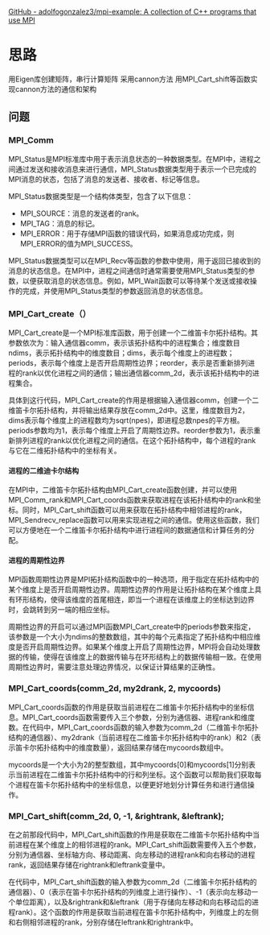 
[GitHub - adolfogonzalez3/mpi-example: A collection of C++ programs that use MPI](https://github.com/adolfogonzalez3/mpi-example)

# 思路

用Eigen库创建矩阵，串行计算矩阵
采用cannon方法
用MPI_Cart_shift等函数实现cannon方法的通信和架构

## 问题
### MPI_Comm
MPI_Status是MPI标准库中用于表示消息状态的一种数据类型。在MPI中，进程之间通过发送和接收消息来进行通信，MPI_Status数据类型用于表示一个已完成的MPI消息的状态，包括了消息的发送者、接收者、标记等信息。

MPI_Status数据类型是一个结构体类型，包含了以下信息：

-   MPI_SOURCE：消息的发送者的rank。
-   MPI_TAG：消息的标记。
-   MPI_ERROR：用于存储MPI函数的错误代码，如果消息成功完成，则MPI_ERROR的值为MPI_SUCCESS。

MPI_Status数据类型可以在MPI_Recv等函数的参数中使用，用于返回已接收到的消息的状态信息。在MPI中，进程之间通信时通常需要使用MPI_Status类型的参数，以便获取消息的状态信息。例如，MPI_Wait函数可以等待某个发送或接收操作的完成，并使用MPI_Status类型的参数返回消息的状态信息。

### MPI_Cart_create（）
MPI_Cart_create是一个MPI标准库函数，用于创建一个二维笛卡尔拓扑结构。其参数依次为：输入通信器comm，表示该拓扑结构中的进程集合；维度数目ndims，表示拓扑结构中的维度数目；dims，表示每个维度上的进程数；periods，表示每个维度上是否开启周期性边界；reorder，表示是否重新排列进程的rank以优化进程之间的通信；输出通信器comm_2d，表示该拓扑结构中的进程集合。

具体到这行代码，MPI_Cart_create的作用是根据输入通信器comm，创建一个二维笛卡尔拓扑结构，并将输出结果存放在comm_2d中。这里，维度数目为2，dims表示每个维度上的进程数均为sqrt(npes)，即进程总数npes的平方根。periods参数均为1，表示每个维度上开启了周期性边界。reorder参数为1，表示重新排列进程的rank以优化进程之间的通信。在这个拓扑结构中，每个进程的rank与它在二维拓扑结构中的坐标有关。

#### 进程的二维迪卡尔结构
在MPI中，二维笛卡尔拓扑结构由MPI_Cart_create函数创建，并可以使用MPI_Comm_rank和MPI_Cart_coords函数来获取进程在该拓扑结构中的rank和坐标。同时，MPI_Cart_shift函数可以用来获取在拓扑结构中相邻进程的rank，MPI_Sendrecv_replace函数可以用来实现进程之间的通信。使用这些函数，我们可以方便地在一个二维笛卡尔拓扑结构中进行进程间的数据通信和计算任务的分配。

#### 进程的周期性边界
MPI函数周期性边界是MPI拓扑结构函数中的一种选项，用于指定在拓扑结构中的某个维度上是否开启周期性边界。周期性边界的作用是让拓扑结构在某个维度上具有环形结构，使得该维度的首尾相连，即当一个进程在该维度上的坐标达到边界时，会跳转到另一端的相应坐标。

周期性边界的开启可以通过MPI函数MPI_Cart_create中的periods参数来指定，该参数是一个大小为ndims的整数数组，其中的每个元素指定了拓扑结构中相应维度是否开启周期性边界。如果某个维度上开启了周期性边界，MPI将会自动处理数据的传输，使得在该维度上的数据传输与在环形结构上的数据传输相一致。在使用周期性边界时，需要注意处理边界情况，以保证计算结果的正确性。

### MPI_Cart_coords(comm_2d, my2drank, 2, mycoords)
MPI_Cart_coords函数的作用是获取当前进程在二维笛卡尔拓扑结构中的坐标信息。MPI_Cart_coords函数需要传入三个参数，分别为通信器、进程rank和维度数。在代码中，MPI_Cart_coords函数的输入参数为comm_2d（二维笛卡尔拓扑结构的通信器）、my2drank（当前进程在二维笛卡尔拓扑结构中的rank）和2（表示笛卡尔拓扑结构中的维度数量），返回结果存储在mycoords数组中。

mycoords是一个大小为2的整型数组，其中mycoords[0]和mycoords[1]分别表示当前进程在二维笛卡尔拓扑结构中的行和列坐标。这个函数可以帮助我们获取每个进程在笛卡尔拓扑结构中的坐标信息，以便更好地划分计算任务和进行通信操作。

### MPI_Cart_shift(comm_2d, 0, -1, &rightrank, &leftrank);
在之前那段代码中，MPI_Cart_shift函数的作用是获取在二维笛卡尔拓扑结构中当前进程在某个维度上的相邻进程的rank。MPI_Cart_shift函数需要传入五个参数，分别为通信器、坐标轴方向、移动距离、向左移动的进程rank和向右移动的进程rank，返回结果存储在rightrank和leftrank变量中。

在代码中，MPI_Cart_shift函数的输入参数为comm_2d（二维笛卡尔拓扑结构的通信器）、0（表示在笛卡尔拓扑结构的列维度上进行操作）、-1（表示向左移动一个单位距离），以及&rightrank和&leftrank（用于存储向左移动和向右移动后的进程rank）。这个函数的作用是获取当前进程在笛卡尔拓扑结构中，列维度上的左侧和右侧相邻进程的rank，分别存储在leftrank和rightrank中。


